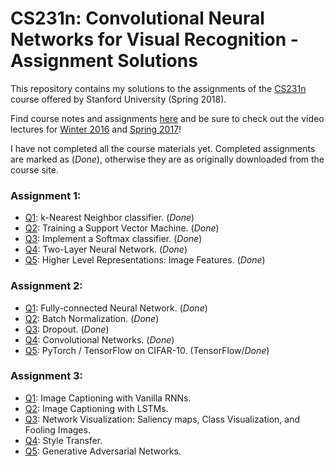 # CS231n: Convolutional Neural Networks for Visual Recognition - Assignment Solutions


This repository contains my solutions to the assignments of the [CS231n](http://cs231n.stanford.edu/) course offered by Stanford University (Spring 2018).

Find course notes and assignments [here](http://cs231n.github.io) and be sure to check out the video lectures for [Winter 2016](https://www.youtube.com/playlist?list=PLkt2uSq6rBVctENoVBg1TpCC7OQi31AlC) and [Spring 2017](https://www.youtube.com/playlist?list=PLC1qU-LWwrF64f4QKQT-Vg5Wr4qEE1Zxk)!

I have not completed all the course materials yet. Completed assignments are marked as (_Done_), otherwise they are as originally downloaded from the course site.

### Assignment 1:
- [Q1](https://github.com/jariasf/CS231n/blob/master/assignment1/knn.ipynb): k-Nearest Neighbor classifier. (_Done_)
- [Q2](https://github.com/jariasf/CS231n/blob/master/assignment1/svm.ipynb): Training a Support Vector Machine. (_Done_)
- [Q3](https://github.com/jariasf/CS231n/blob/master/assignment1/softmax.ipynb): Implement a Softmax classifier. (_Done_)
- [Q4](https://github.com/jariasf/CS231n/blob/master/assignment1/two_layer_net.ipynb): Two-Layer Neural Network. (_Done_)
- [Q5](https://github.com/jariasf/CS231n/blob/master/assignment1/features.ipynb): Higher Level Representations: Image Features. (_Done_)

### Assignment 2:
- [Q1](https://github.com/jariasf/CS231n/blob/master/assignment2/FullyConnectedNets.ipynb): Fully-connected Neural Network. (_Done_)
- [Q2](https://github.com/jariasf/CS231n/blob/master/assignment2/BatchNormalization.ipynb): Batch Normalization. (_Done_)
- [Q3](https://github.com/jariasf/CS231n/blob/master/assignment2/Dropout.ipynb): Dropout. (_Done_)
- [Q4](https://github.com/jariasf/CS231n/blob/master/assignment2/ConvolutionalNetworks.ipynb): Convolutional Networks. (_Done_)
- [Q5](https://github.com/jariasf/CS231n/blob/master/assignment2/TensorFlow.ipynb): PyTorch / TensorFlow on CIFAR-10. (TensorFlow/_Done_)

### Assignment 3:
- [Q1](https://github.com/jariasf/CS231n/blob/master/assignment3/RNN_Captioning.ipynb): Image Captioning with Vanilla RNNs.
- [Q2](https://github.com/jariasf/CS231n/blob/master/assignment3/LSTM_Captioning.ipynb): Image Captioning with LSTMs.
- [Q3](https://github.com/jariasf/CS231n/blob/master/assignment3/NetworkVisualization-TensorFlow.ipynb): Network Visualization: Saliency maps, Class Visualization, and Fooling Images.
- [Q4](https://github.com/jariasf/CS231n/blob/master/assignment3/StyleTransfer-TensorFlow.ipynb): Style Transfer.
- [Q5](https://github.com/jariasf/CS231n/blob/master/assignment3/GANs-TensorFlow.ipynb): Generative Adversarial Networks.
